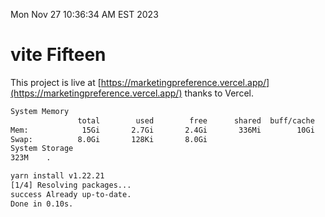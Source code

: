 Mon Nov 27 10:36:34 AM EST 2023

# vite Fifteen


This project is live at [https://marketingpreference.vercel.app/](https://marketingpreference.vercel.app/) thanks to Vercel.

```bash
System Memory
               total        used        free      shared  buff/cache   available
Mem:            15Gi       2.7Gi       2.4Gi       336Mi        10Gi        12Gi
Swap:          8.0Gi       128Ki       8.0Gi
System Storage
323M	.
```
```bash
yarn install v1.22.21
[1/4] Resolving packages...
success Already up-to-date.
Done in 0.10s.
```
